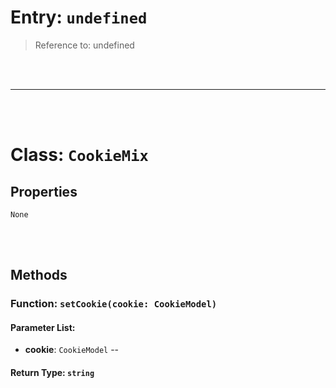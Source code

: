 # Entry: `undefined`

> Reference to: undefined

    
<br/>
<br/>



---


<br/>
<br/>

# Class: `CookieMix`

    

## Properties

`None`

<br/>
<br/>

## Methods

### Function: `setCookie(cookie: CookieModel)`

    

#### Parameter List:

- **cookie**: `CookieModel` -- 


#### Return Type: `string` 

